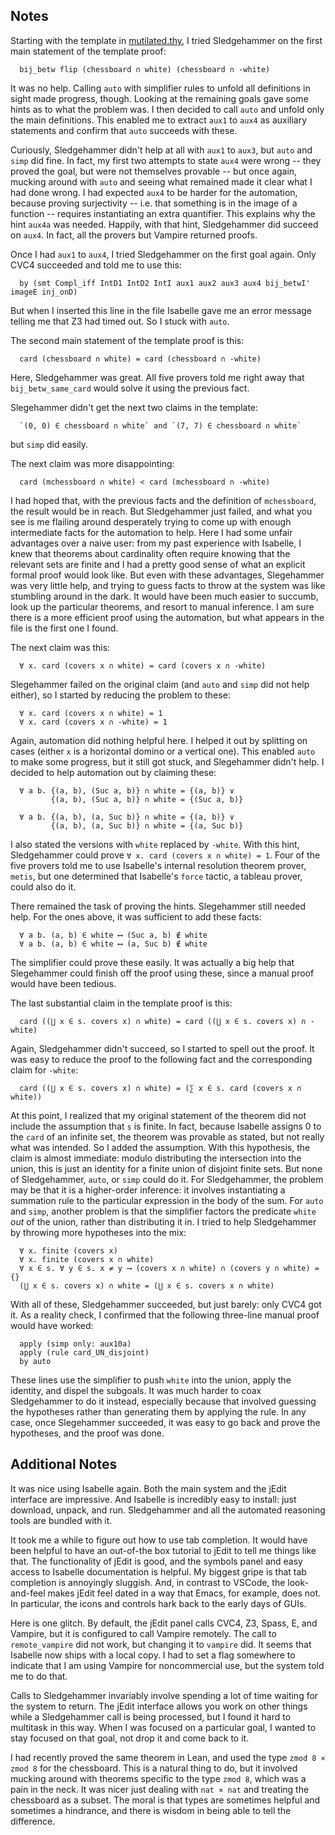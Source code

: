 Notes
-----

Starting with the template in [mutilated.thy](), I tried Sledgehammer on the first main statement of the template proof:
```
  bij_betw flip (chessboard ∩ white) (chessboard ∩ -white)
```
It was no help. Calling `auto` with simplifier rules to unfold all definitions in sight made progress, though. Looking at the remaining goals gave some hints as to what the problem was. I then decided to call `auto` and unfold only the main definitions. This enabled me to extract `aux1` to `aux4` as auxiliary statements and confirm that `auto` succeeds with these.

Curiously, Sledgehammer didn't help at all with `aux1` to `aux3`, but `auto` and `simp` did fine. In fact, my first two attempts to state `aux4` were wrong -- they proved the goal, but were not themselves provable -- but once again, mucking around with `auto` and seeing what remained made it clear what I had done wrong. I had expected `aux4` to be harder for the automation, because proving surjectivity -- i.e. that something is in the image of a function -- requires instantiating an extra quantifier. This explains why the hint `aux4a` was needed. Happily, with that hint, Sledgehammer did succeed on `aux4`. In fact, all the provers but Vampire returned proofs.

Once I had `aux1` to `aux4`, I tried Sledgehammer on the first goal again. Only CVC4 succeeded and told me to use this:
```
  by (smt Compl_iff IntD1 IntD2 IntI aux1 aux2 aux3 aux4 bij_betwI' imageE inj_onD)
```
But when I inserted this line in the file Isabelle gave me an error message telling me that Z3 had timed out. So I stuck with `auto`.

The second main statement of the template proof is this:
```
  card (chessboard ∩ white) = card (chessboard ∩ -white)
```
Here, Sledgehammer was great. All five provers told me right away that `bij_betw_same_card` would solve it using the previous fact.

Slegehammer didn't get the next two claims in the template:
```
  `(0, 0) ∈ chessboard ∩ white` and `(7, 7) ∈ chessboard ∩ white`
```
but `simp` did easily.

The next claim was more disappointing:
```
  card (mchessboard ∩ white) < card (mchessboard ∩ -white)
```
I had hoped that, with the previous facts and the definition of `mchessboard`, the result would be in reach. But Sledgehammer just failed, and what you see is me flailing around desperately trying to come up with enough intermediate facts for the automation to help. Here I had some unfair advantages over a naive user: from my past experience with Isabelle, I knew that theorems about cardinality often require knowing that the relevant sets are finite and I had a pretty good sense of what an explicit formal proof would look like. But even with these advantages, Slegehammer was very little help, and trying to guess facts to throw at the system was like stumbling around in the dark. It would have been much easier to succumb, look up the particular theorems, and resort to manual inference. I am sure there is a more efficient proof using the automation, but what appears in the file is the first one I found.

The next claim was this:
```
  ∀ x. card (covers x ∩ white) = card (covers x ∩ -white)
```
Slegehammer failed on the original claim (and `auto` and `simp` did not help either), so I started by reducing the problem to these:
```
  ∀ x. card (covers x ∩ white) = 1
  ∀ x. card (covers x ∩ -white) = 1
```
Again, automation did nothing helpful here. I helped it out by splitting on cases (either `x` is a horizontal domino or a vertical one). This enabled `auto` to make some progress, but it still got stuck, and Slegehammer didn't help. I decided to help automation out by claiming these:
```
  ∀ a b. {(a, b), (Suc a, b)} ∩ white = {(a, b)} ∨
         {(a, b), (Suc a, b)} ∩ white = {(Suc a, b)}

  ∀ a b. {(a, b), (a, Suc b)} ∩ white = {(a, b)} ∨
         {(a, b), (a, Suc b)} ∩ white = {(a, Suc b)}
```
I also stated the versions with `white` replaced by `-white`. With this hint, Sledgehammer could prove `∀ x. card (covers x ∩ white) = 1`. Four of the five provers told me to use Isabelle's internal resolution theorem prover, `metis`, but one determined that Isabelle's `force` tactic, a tableau prover, could also do it.

There remained the task of proving the hints. Slegehammer still needed help. For the ones above, it was sufficient to add these facts:
```
  ∀ a b. (a, b) ∈ white ⟷ (Suc a, b) ∉ white
  ∀ a b. (a, b) ∈ white ⟷ (a, Suc b) ∉ white
```
The simplifier could prove these easily. It was actually a big help that Slegehammer could finish off the proof using these, since a manual proof would have been tedious.

The last substantial claim in the template proof is this:
```
  card ((⋃ x ∈ s. covers x) ∩ white) = card ((⋃ x ∈ s. covers x) ∩ -white)
```
Again, Sledgehammer didn't succeed, so I started to spell out the proof. It was easy to reduce the proof to the following fact and the corresponding claim for `-white`:
```
  card ((⋃ x ∈ s. covers x) ∩ white) = (∑ x ∈ s. card (covers x ∩ white))
```
At this point, I realized that my original statement of the theorem did not include the assumption that `s` is finite. In fact, because Isabelle assigns 0 to the `card` of an infinite set, the theorem was provable as stated, but not really what was intended. So I added the assumption. With this hypothesis, the claim is almost immediate: modulo distributing the intersection into the union, this is just an identity for a finite union of disjoint finite sets. But none of Sledgehammer, `auto`, or `simp` could do it. For Sledgehammer, the problem may be that it is a higher-order inference: it involves instantiating a summation rule to the particular expression in the body of the sum. For `auto` and `simp`, another problem is that the simplifier factors the predicate `white` *out* of the union, rather than distributing it in. I tried to help Sledgehammer by throwing more hypotheses into the mix:
```
  ∀ x. finite (covers x)
  ∀ x. finite (covers x ∩ white)
  ∀ x ∈ s. ∀ y ∈ s. x ≠ y ⟶ (covers x ∩ white) ∩ (covers y ∩ white) = {}
  (⋃ x ∈ s. covers x) ∩ white = (⋃ x ∈ s. covers x ∩ white)
```
With all of these, Sledgehammer succeeded, but just barely: only CVC4 got it. As a reality check, I confirmed that the following three-line manual proof would have worked:
```
  apply (simp only: aux10a)
  apply (rule card_UN_disjoint)
  by auto
```
These lines use the simplifier to push `white` into the union, apply the identity, and dispel the subgoals. It was much harder to coax Sledgehammer to do it instead, especially because that involved guessing the hypotheses rather than generating them by applying the rule. In any case, once Slegehammer succeeded, it was easy to go back and prove the hypotheses, and the proof was done.

Additional Notes
----------------

It was nice using Isabelle again. Both the main system and the jEdit interface are impressive. And Isabelle is incredibly easy to install: just download, unpack, and run. Sledgehammer and all the automated reasoning tools are bundled with it.

It took me a while to figure out how to use tab completion. It would have been helpful to have an out-of-the box tutorial to jEdit to tell me things like that. The functionality of jEdit is good, and the symbols panel and easy access to Isabelle documentation is helpful. My biggest gripe is that tab completion is annoyingly sluggish. And, in contrast to VSCode, the look-and-feel makes jEdit feel dated in a way that Emacs, for example, does not. In particular, the icons and controls hark back to the early days of GUIs.

Here is one glitch. By default, the jEdit panel calls CVC4, Z3, Spass, E, and Vampire, but it is configured to call Vampire remotely. The call to `remote_vampire` did not work, but changing it to `vampire` did. It seems that Isabelle now ships with a local copy. I had to set a flag somewhere to indicate that I am using Vampire for noncommercial use, but the system told me to do that.

Calls to Sledgehammer invariably involve spending a lot of time waiting for the system to return. The jEdit interface allows you work on other things while a Sledgehammer call is being processed, but I found it hard to multitask in this way. When I was focused on a particular goal, I wanted to stay focused on that goal, not drop it and come back to it.

I had recently proved the same theorem in Lean, and used the type `zmod 8 × zmod 8` for the chessboard. This is a natural thing to do, but it involved mucking around with theorems specific to the type `zmod 8`, which was a pain in the neck. It was nicer just dealing with `nat × nat` and treating the chessboard as a subset. The moral is that types are sometimes helpful and sometimes a hindrance, and there is wisdom in being able to tell the difference.
